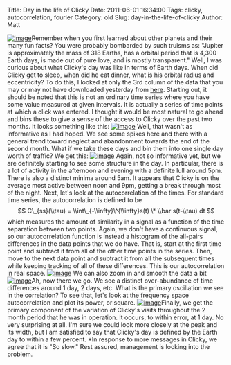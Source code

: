 Title: Day in the life of Clicky
Date: 2011-06-01 16:34:00
Tags: clicky, autocorrelation, fourier
Category: old
Slug: day-in-the-life-of-clicky
Author: Matt


[![image](http://4.bp.blogspot.com/-og-KOzfbR1s/TeepA_j_e3I/AAAAAAAAB64/jboORBAZGsQ/s400/soslow.png)](http://4.bp.blogspot.com/-og-KOzfbR1s/TeepA_j_e3I/AAAAAAAAB64/jboORBAZGsQ/s1600/soslow.png)Remember
when you first learned about other planets and their many fun facts? You
were probably bombarded by such truisms as: "Jupiter is approximately
the mass of 318 Earths, has a orbital period that is 4,300 Earth days,
is made out of pure love, and is mostly transparent." Well, I was
curious about what Clicky's day was like in terms of Earth days. When
did Clicky get to sleep, when did he eat dinner, what is his orbital
radius and eccentricity? To do this, I looked at only the 3rd column of
the data that you may or may not have downloaded yesterday from
[here](http://thevirtuosi.blogspot.com/2011/05/clickin-night-away.html).
Starting out, it should be noted that this is not an ordinary time
series where you have some value measured at given intervals. It is
actually a series of time points at which a click was entered. I thought
it would be most natural to go ahead and bins these to give a sense of
the access to Clicky over the past two months. It looks something like
this:
[![image](http://4.bp.blogspot.com/-CGv4NMXIA_Y/TeenyMR2SEI/AAAAAAAAB6g/_GymFecaR4c/s400/rawtimehist.png)](http://4.bp.blogspot.com/-CGv4NMXIA_Y/TeenyMR2SEI/AAAAAAAAB6g/_GymFecaR4c/s1600/rawtimehist.png)
Well, that wasn't as informative as I had hoped. We see some spikes here
and there with a general trend toward neglect and abandonment towards
the end of the second month. What if we take these days and bin them
into one single day worth of traffic? We get this:
[![image](http://1.bp.blogspot.com/-bmZb_JtN4yg/TefICYE6zMI/AAAAAAAAB7I/xqsCiUjBtQE/s400/oneday-hist.png)](http://1.bp.blogspot.com/-bmZb_JtN4yg/TefICYE6zMI/AAAAAAAAB7I/xqsCiUjBtQE/s1600/oneday-hist.png)
Again, not so informative yet, but we are definitely starting to see
some structure in the day. In particular, there is a lot of activity in
the afternoon and evening with a definite lull around 5pm. There is also
a distinct minima around 5am. It appears that Clicky is on the average
most active between noon and 9pm, getting a break through most of the
night.
Next, let's look at the autocorrelation of the times. For standard time
series, the autocorrelation is defined to be
$$ C\_{ss}(\\tau) = \\int\_{-\\infty}\^{\\infty}s(t) \* \\bar s(t-\\tau)
dt $$
which measures the amount of similarity in a signal as a function of the
time separation between two points. Again, we don't have a continuous
signal, so our autocorrelation function is instead a histogram of the
all-pairs differences in the data points that we do have. That is, start
at the first time point and subtract it from all of the other time
points in the series. Then, move to the next data point and subtract it
from all the subsequent times while keeping tracking of all of these
differences. This is our autocorrelation in real space.
[![image](http://2.bp.blogspot.com/-TcTlLQL4ccw/TefSgRN3KrI/AAAAAAAAB7Q/aLHgDXT-ZOU/s400/time-time2-raw.png)](http://2.bp.blogspot.com/-TcTlLQL4ccw/TefSgRN3KrI/AAAAAAAAB7Q/aLHgDXT-ZOU/s1600/time-time2-raw.png)
We can also zoom in and smooth the data a bit
[![image](http://2.bp.blogspot.com/-VRWxWGORJt0/TefSrrD-DHI/AAAAAAAAB7Y/FncLYViZ3Jw/s400/time-time2.png)](http://2.bp.blogspot.com/-VRWxWGORJt0/TefSrrD-DHI/AAAAAAAAB7Y/FncLYViZ3Jw/s1600/time-time2.png)Ah,
now there we go. We see a distinct over-abundance of time differences
around 1 day, 2 days, etc. What is the primary oscillation we see in the
correlation? To see that, let's look at the frequency space
autocorrelation and plot its power, or square.
[![image](http://2.bp.blogspot.com/-CKFrfzY37Uc/TefTfvhS5pI/AAAAAAAAB7g/njevnB4JPac/s400/time-time-power.png)](http://2.bp.blogspot.com/-CKFrfzY37Uc/TefTfvhS5pI/AAAAAAAAB7g/njevnB4JPac/s1600/time-time-power.png)Finally,
we get the primary component of the variation of Clicky's visits
throughout the 2 month period that he was in operation. It occurs, to
within error, at 1 day. No very surprising at all. I'm sure we could
look more closely at the peak and its width, but I am satisfied to say
that Clicky's day is defined by the Earth day to within a few percent.
\*In response to more messages in Clicky, we agree that it is "So slow."
Rest assured, management is looking into the problem.
